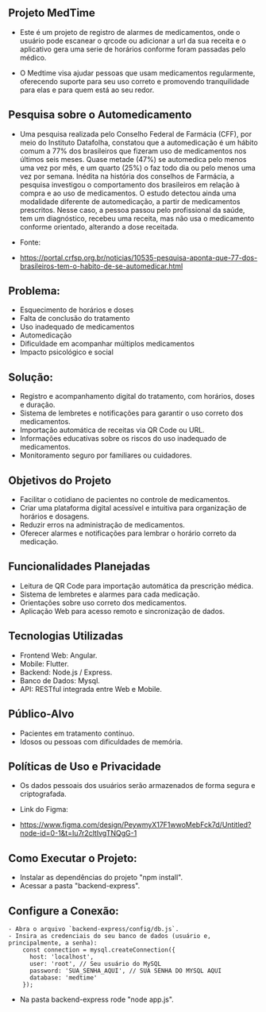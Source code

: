 ## Projeto MedTime

* Este é um projeto de registro de alarmes de medicamentos, onde o usuário pode escanear o qrcode ou adicionar a url da sua receita e o aplicativo gera uma serie de horários conforme foram passadas pelo médico.

* O Medtime visa ajudar pessoas que usam medicamentos regularmente, oferecendo suporte para seu uso correto e promovendo tranquilidade para elas e para quem está ao seu redor.

## Pesquisa sobre o Automedicamento 

* Uma pesquisa realizada pelo Conselho Federal de Farmácia (CFF), por meio do Instituto Datafolha, constatou que a automedicação é um hábito comum a 77% dos brasileiros que fizeram uso de medicamentos nos últimos seis meses. Quase metade (47%) se automedica pelo menos uma vez por mês, e um quarto (25%) o faz todo dia ou pelo menos uma vez por semana. Inédita na história dos conselhos de Farmácia, a pesquisa investigou o comportamento dos brasileiros em relação à compra e ao uso de medicamentos. O estudo detectou ainda uma modalidade diferente de automedicação, a partir de medicamentos prescritos. Nesse caso, a pessoa passou pelo profissional da saúde, tem um diagnóstico, recebeu uma receita, mas não usa o medicamento conforme orientado, alterando a 
dose receitada. 

* Fonte:

- https://portal.crfsp.org.br/noticias/10535-pesquisa-aponta-que-77-dos-brasileiros-tem-o-habito-de-se-automedicar.html

## Problema:
* Esquecimento de horários e doses
* Falta de conclusão do tratamento
* Uso inadequado de medicamentos
* Automedicação
* Dificuldade em acompanhar múltiplos medicamentos
* Impacto psicológico e social

## Solução:
* Registro e acompanhamento digital do tratamento, com horários, doses e duração.
* Sistema de lembretes e notificações para garantir o uso correto dos medicamentos.
* Importação automática de receitas via QR Code ou URL.
* Informações educativas sobre os riscos do uso inadequado de medicamentos.
* Monitoramento seguro por familiares ou cuidadores.

## Objetivos do Projeto
- Facilitar o cotidiano de pacientes no controle de medicamentos.  
- Criar uma plataforma digital acessível e intuitiva para organização de horários e dosagens.  
- Reduzir erros na administração de medicamentos.  
- Oferecer alarmes e notificações para lembrar o horário correto da medicação.  

## Funcionalidades Planejadas
- Leitura de QR Code para importação automática da prescrição médica.  
- Sistema de lembretes e alarmes para cada medicação.  
- Orientações sobre uso correto dos medicamentos.  
- Aplicação Web para acesso remoto e sincronização de dados.

## Tecnologias Utilizadas
- Frontend Web: Angular.
- Mobile: Flutter.
- Backend: Node.js / Express.
- Banco de Dados: Mysql.
- API: RESTful integrada entre Web e Mobile.

## Público-Alvo
- Pacientes em tratamento contínuo.  
- Idosos ou pessoas com dificuldades de memória.  

## Políticas de Uso e Privacidade
- Os dados pessoais dos usuários serão armazenados de forma segura e criptografada.  

* Link do Figma:

- https://www.figma.com/design/PeywmyX17F1wwoMebFck7d/Untitled?node-id=0-1&t=Iu7r2cltIvgTNQgG-1

## Como Executar o Projeto:
- Instalar as dependências do projeto "npm install".
- Acessar a pasta "backend-express".

## Configure a Conexão:
    - Abra o arquivo `backend-express/config/db.js`.
    - Insira as credenciais do seu banco de dados (usuário e, principalmente, a senha):
        const connection = mysql.createConnection({
          host: 'localhost',
          user: 'root', // Seu usuário do MySQL
          password: 'SUA_SENHA_AQUI', // SUA SENHA DO MYSQL AQUI
          database: 'medtime'
        });

* Na pasta backend-express rode "node app.js".

